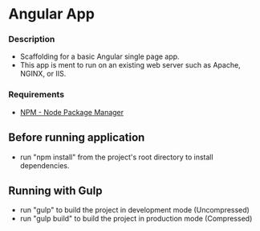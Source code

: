 # Angular App

### Description
* Scaffolding for a basic Angular single page app.
* This app is ment to run on an existing web server such as Apache, NGINX, or IIS.

### Requirements
* <a href="https://www.npmjs.com/" target="_blank">NPM - Node Package Manager</a>

## Before running application
* run "npm install" from the project's root directory to install dependencies.

## Running with Gulp
* run "gulp" to build the project in development mode (Uncompressed)
* run "gulp build" to build the project in production mode (Compressed)